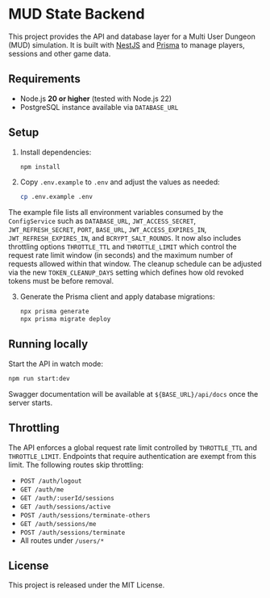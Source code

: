 # MUD State Backend

This project provides the API and database layer for a Multi User Dungeon (MUD) simulation. It is built with [NestJS](https://nestjs.com) and [Prisma](https://www.prisma.io/) to manage players, sessions and other game data.

## Requirements

- Node.js **20 or higher** (tested with Node.js 22)
- PostgreSQL instance available via `DATABASE_URL`

## Setup

1. Install dependencies:

   ```bash
   npm install
   ```

2. Copy `.env.example` to `.env` and adjust the values as needed:

   ```bash
   cp .env.example .env
   ```

  The example file lists all environment variables consumed by the
  `ConfigService` such as `DATABASE_URL`, `JWT_ACCESS_SECRET`,
  `JWT_REFRESH_SECRET`, `PORT`, `BASE_URL`, `JWT_ACCESS_EXPIRES_IN`,
  `JWT_REFRESH_EXPIRES_IN`, and `BCRYPT_SALT_ROUNDS`.
  It now also includes throttling options `THROTTLE_TTL` and
  `THROTTLE_LIMIT` which control the request rate limit window (in
  seconds) and the maximum number of requests allowed within that
  window.  The cleanup schedule can be adjusted via the new
  `TOKEN_CLEANUP_DAYS` setting which defines how old revoked tokens
  must be before removal.

3. Generate the Prisma client and apply database migrations:

   ```bash
   npx prisma generate
   npx prisma migrate deploy
   ```

## Running locally

Start the API in watch mode:

```bash
npm run start:dev
```

Swagger documentation will be available at `${BASE_URL}/api/docs` once the server starts.

## Throttling

The API enforces a global request rate limit controlled by `THROTTLE_TTL` and
`THROTTLE_LIMIT`. Endpoints that require authentication are exempt from this
limit. The following routes skip throttling:

- `POST /auth/logout`
- `GET /auth/me`
- `GET /auth/:userId/sessions`
- `GET /auth/sessions/active`
- `POST /auth/sessions/terminate-others`
- `GET /auth/sessions/me`
- `POST /auth/sessions/terminate`
- All routes under `/users/*`

## License

This project is released under the MIT License.
